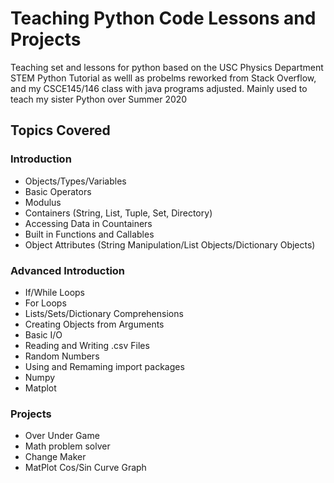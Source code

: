 # Teaching Python Code Lessons and Projects
Teaching set and lessons for python based on the USC Physics Department STEM Python Tutorial as welll as probelms reworked from Stack Overflow, and my CSCE145/146 class with java programs adjusted. Mainly used to teach my sister Python over Summer 2020

## Topics Covered

### Introduction
- Objects/Types/Variables
- Basic Operators
- Modulus
- Containers (String, List, Tuple, Set, Directory)
- Accessing Data in Countainers
- Built in Functions and Callables
- Object Attributes (String Manipulation/List Objects/Dictionary Objects)

### Advanced Introduction
- If/While Loops
- For Loops
- Lists/Sets/Dictionary Comprehensions
- Creating Objects from Arguments
- Basic I/O
- Reading and Writing .csv Files
- Random Numbers
- Using and Remaming import packages
- Numpy
- Matplot

### Projects
- Over Under Game
- Math problem solver
- Change Maker
- MatPlot Cos/Sin Curve Graph
